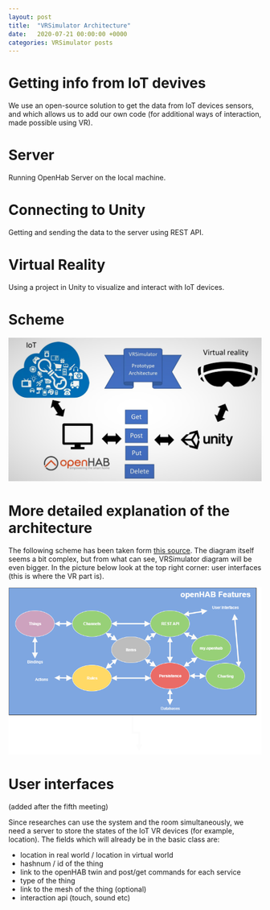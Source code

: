 ```yaml
---
layout: post
title:  "VRSimulator Architecture"
date:   2020-07-21 00:00:00 +0000
categories: VRSimulator posts
---
```


# Getting info from IoT devives
We use an open-source solution to get the data from IoT devices sensors, and which allows us to add our own code (for additional ways of interaction, made possible using VR).

# Server
Running OpenHab Server on the local machine.

# Connecting to Unity
Getting and sending the data to the server using REST API.

# Virtual Reality
Using a project in Unity to visualize and interact with IoT devices.

# Scheme

![](/files/20200713-Architecture.jpg)

# More detailed explanation of the architecture

The following scheme has been taken form [this source](https://community.openhab.org/t/lets-talk-about-oh-2-drawings/13096/8). The diagram itself seems a bit complex, but from what can see, VRSimulator diagram will be even bigger. In the picture below look at the top right corner: user interfaces (this is where the VR part is).

![](/files/20200721-openhabfeatures.png)
# User interfaces

(added after the fifth meeting)

Since researches can use the system and the room simultaneously, we need a server to store the states of the IoT VR devices (for example, location).
The fields which will already be in the basic class are:
 - location in real world / location in virtual world
 - hashnum / id of the thing
 - link to the openHAB twin and post/get commands for each service
 - type of the thing
 - link to the mesh of the thing (optional)
 - interaction api (touch, sound etc)


            